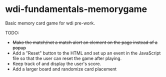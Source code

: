 # wdi-fundamentals-memorygame

Basic memory card game for wdi pre-work.

TODO:
* ~~Make the match/not a match alert an element on the page instead of a popup~~
* Add a "Reset" button to the HTML and set up an event in the JavaScript file so that the user can reset the game after playing.
* Keep track of and display the user's score.
* Add a larger board and randomize card placement
